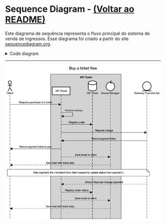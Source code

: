 # Sequence Diagram - [(Voltar ao README)](../README.md)

Este diagrama de sequência representa o fluxo principal do sistema de venda de ingressos.
Esse diagrama foi criado a partir do site [sequencediagram.org](https://sequencediagram.org/).

<details>
  <summary>Code diagram</summary>

  ```markdown

  title Buy a ticket flow

  actor Client
  participantgroup #lightgray **API Ticket**
  participant API Ticket
  database DB Ticket
  control Queue Manager
  end
  entity Gateway Payment Api

  Client->API Ticket:Requires purchase of a ticket
  API Ticket->API Ticket:Perform entries
  API Ticket->DB Ticket:Registry order
  API Ticket->Gateway Payment Api:Request charge
  Gateway Payment Api->API Ticket:Return payment infos 
  API Ticket->Client:Return payment infos to pay
  API Ticket-->Queue Manager:Sent email to client
  Queue Manager-->Client:Sent mail with ticket data
  note over Client, Gateway Payment Api:After payment the ( frontend from client request to update status from payment )
  Gateway Payment Api-->API Ticket:(Hook) Reponse change payment
  API Ticket->DB Ticket:Registry order status
  API Ticket-->Queue Manager:Sent email to client
  Queue Manager-->Client:Sent mail with ticket data

  ```
  
</details>

---

![Sequence Diagram](./images/sequence-diagram.png)
